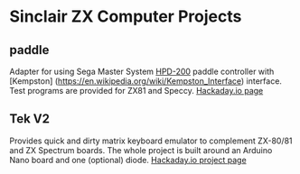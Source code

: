 # Sinclair ZX Computer Projects 

## paddle
Adapter for using Sega Master System [HPD-200](https://segaretro.org/Paddle_Control) paddle controller with [Kempston] (https://en.wikipedia.org/wiki/Kempston_Interface) interface. 
Test programs are provided for ZX81 and Speccy. [Hackaday.io page](https://hackaday.io/page/6399-sms-paddles-on-sinclair-zx-computers)

## Tek V2
Provides quick and dirty matrix keyboard emulator to complement ZX-80/81 and ZX Spectrum boards. The whole project is built around an Arduino Nano board and one (optional) diode. [Hackaday.io project page](https://hackaday.io/project/166917-tek-v2)
